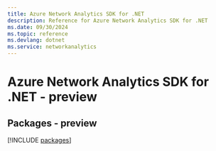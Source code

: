 ```yaml
---
title: Azure Network Analytics SDK for .NET
description: Reference for Azure Network Analytics SDK for .NET
ms.date: 09/30/2024
ms.topic: reference
ms.devlang: dotnet
ms.service: networkanalytics
---
```

# Azure Network Analytics SDK for .NET - preview
## Packages - preview
[!INCLUDE [packages](network-analytics-index.md)]